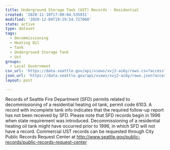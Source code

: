 ```yaml
---
title: Underground Storage Tank (UST) Records - Residential
created: '2020-11-10T17:00:04.535931'
modified: '2020-12-04T19:19:54.727060'
state: active
type: dataset
tags:
  - Decommissioning
  - Heating Oil
  - Tank
  - Underground Storage Tank
  - Ust
groups:
  - Local Government
csv_url: 'https://data.seattle.gov/api/views/xvj2-ai6y/rows.csv?accessType=DOWNLOAD'
json_url: 'https://data.seattle.gov/api/views/xvj2-ai6y/rows.json?accessType=DOWNLOAD'
layout: post

---
```

Records of Seattle Fire Department (SFD) permits related to decommissioning of a residential heating oil tank, permit code 6103.  A record with incomplete tank info indicates that the required follow-up report has not been received by SFD.  Please note that SFD records begin in 1996 when state requirement was introduced.  Decommissioning of a residential heating oil tank might have occurred prior to 1996, in which SFD will not have a record.
Commercial UST records can be requested through City Public Records Request Center at http://www.seattle.gov/public-records/public-records-request-center
